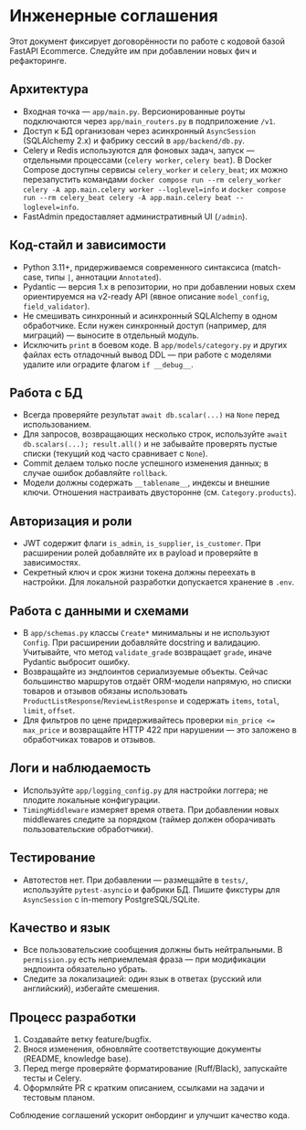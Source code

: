 # Инженерные соглашения

Этот документ фиксирует договорённости по работе с кодовой базой FastAPI Ecommerce. Следуйте им при добавлении новых фич и рефакторинге.

## Архитектура
- Входная точка — `app/main.py`. Версионированные роуты подключаются через `app/main_routers.py` в подприложение `/v1`.
- Доступ к БД организован через асинхронный `AsyncSession` (SQLAlchemy 2.x) и фабрику сессий в `app/backend/db.py`.
- Celery и Redis используются для фоновых задач, запуск — отдельными процессами (`celery worker`, `celery beat`). В Docker Compose
  доступны сервисы `celery_worker` и `celery_beat`; их можно перезапустить командами `docker compose run --rm celery_worker celery
  -A app.main.celery worker --loglevel=info` и `docker compose run --rm celery_beat celery -A app.main.celery beat --loglevel=info`.
- FastAdmin предоставляет административный UI (`/admin`).

## Код-стайл и зависимости
- Python 3.11+, придерживаемся современного синтаксиса (match-case, типы `|`, аннотации `Annotated`).
- Pydantic — версия 1.x в репозитории, но при добавлении новых схем ориентируемся на v2-ready API (явное описание `model_config`, `field_validator`).
- Не смешивать синхронный и асинхронный SQLAlchemy в одном обработчике. Если нужен синхронный доступ (например, для миграций) — выносите в отдельный модуль.
- Исключить `print` в боевом коде. В `app/models/category.py` и других файлах есть отладочный вывод DDL — при работе с моделями удалите или оградите флагом `if __debug__`.

## Работа с БД
- Всегда проверяйте результат `await db.scalar(...)` на `None` перед использованием.
- Для запросов, возвращающих несколько строк, используйте `await db.scalars(...); result.all()` и не забывайте проверять пустые списки (текущий код часто сравнивает с `None`).
- Commit делаем только после успешного изменения данных; в случае ошибок добавляйте `rollback`.
- Модели должны содержать `__tablename__`, индексы и внешние ключи. Отношения настраивать двусторонне (см. `Category.products`).

## Авторизация и роли
- JWT содержит флаги `is_admin`, `is_supplier`, `is_customer`. При расширении ролей добавляйте их в payload и проверяйте в зависимостях.
- Секретный ключ и срок жизни токена должны переехать в настройки. Для локальной разработки допускается хранение в `.env`.

## Работа с данными и схемами
- В `app/schemas.py` классы `Create*` минимальны и не используют `Config`. При расширении добавляйте docstring и валидацию. Учитывайте, что метод `validate_grade` возвращает `grade`, иначе Pydantic выбросит ошибку.
- Возвращайте из эндпоинтов сериализуемые объекты. Сейчас большинство маршрутов отдаёт ORM-модели напрямую, но списки товаров и отзывов обязаны использовать `ProductListResponse`/`ReviewListResponse` и содержать `items`, `total`, `limit`, `offset`.
- Для фильтров по цене придерживайтесь проверки `min_price <= max_price` и возвращайте HTTP 422 при нарушении — это заложено в обработчиках товаров и отзывов.

## Логи и наблюдаемость
- Используйте `app/logging_config.py` для настройки логгера; не плодите локальные конфигурации.
- `TimingMiddleware` измеряет время ответа. При добавлении новых middlewares следите за порядком (таймер должен оборачивать пользовательские обработчики).

## Тестирование
- Автотестов нет. При добавлении — размещайте в `tests/`, используйте `pytest-asyncio` и фабрики БД. Пишите фикстуры для `AsyncSession` с in-memory PostgreSQL/SQLite.

## Качество и язык
- Все пользовательские сообщения должны быть нейтральными. В `permission.py` есть неприемлемая фраза — при модификации эндпоинта обязательно убрать.
- Следите за локализацией: один язык в ответах (русский или английский), избегайте смешения.

## Процесс разработки
1. Создавайте ветку feature/bugfix.
2. Внося изменения, обновляйте соответствующие документы (README, knowledge base).
3. Перед merge проверяйте форматирование (Ruff/Black), запускайте тесты и Celery.
4. Оформляйте PR с кратким описанием, ссылками на задачи и тестовым планом.

Соблюдение соглашений ускорит онбординг и улучшит качество кода.
